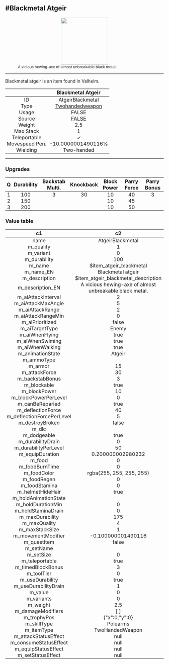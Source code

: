 <meta property="og:title" content="Blackmetal Atgeir - MoreValheim" /><meta property="og:type" content="website" /><meta property="og:image" content="/assets/blackmetal_atgeir.png" /><meta property="og:description" content="Blackmetal Atgeir is an item found in Valheim." /><meta name="theme-color" content="#546D78"><meta name="twitter:card" content="summary_large_image">
#Blackmetal Atgeir
-------------
<style>img {width:20px;}.tb {width:150px;display: block;margin-left: auto;margin-right: auto;}</style>

<style>.md-typeset table:not([class]) th:not([align]) {min-width:unset!important;}</style>
<style>td{padding:0em 0.3em!important;text-align:center!important;border-left:.05rem solid var(--md-default-fg-color--lightest)}</style>

<style>th{padding:0.1em 0.3em!important;text-align:center!important;font-weight:bold}</style>

<style>pre{text-align:right!important}</style>
<style>table tr td:first-child {border-left: 0;};</style>

<figure><img src="/assets/blackmetal_atgeir.png" class="tb" /><figcaption><small>A vicious hewing-axe of almost unbreakable black metal.</small></figcaption></figure>

-------------

Blackmetal atgeir is an item found in Valheim.

|        | Blackmetal Atgeir              |
| ----------- | ------------------------------------ |
| ID |AtgeirBlackmetal
| Type | [Twohandedweapon](../../types/twohandedweapon)
| Usage | FALSE<br>
| Source | [FALSE](../../item/false)
| Weight | 2.5 |
| Max Stack | 1 |
| Teleportable | ✓
| Movespeed Pen. | -10.0000001490116%
| Wielding | Two-handed


-------------

### Upgrades
| Q | Durability | Backstab Multi. | Knockback | Block Power | Parry Force | Parry Bonus
| - | - | - | - | - | - | - 
1 | 100 | 3 | 30 | 10 | 40 | 3 | 
 | 2 | 150 |  |  | 10 | 45 |  | 
 | 3 | 200 |  |  | 10 | 50 |  | 


### Value table
|c1|c2|
|----|----|
|name|AtgeirBlackmetal|
|m_quality|1|
|m_variant|0|
|m_durability|100|
|m_name|$item_atgeir_blackmetal|
|m_name_EN|Blackmetal atgeir|
|m_description|$item_atgeir_blackmetal_description|
|m_description_EN|A vicious hewing-axe of almost unbreakable black metal.|
|m_aiAttackInterval|2|
|m_aiAttackMaxAngle|5|
|m_aiAttackRange|2|
|m_aiAttackRangeMin|0|
|m_aiPrioritized|false|
|m_aiTargetType|Enemy|
|m_aiWhenFlying|true|
|m_aiWhenSwiming|true|
|m_aiWhenWalking|true|
|m_animationState|Atgeir|
|m_ammoType||
|m_armor|15|
|m_attackForce|30|
|m_backstabBonus|3|
|m_blockable|true|
|m_blockPower|10|
|m_blockPowerPerLevel|0|
|m_canBeReparied|true|
|m_deflectionForce|40|
|m_deflectionForcePerLevel|5|
|m_destroyBroken|false|
|m_dlc||
|m_dodgeable|true|
|m_durabilityDrain|0|
|m_durabilityPerLevel|50|
|m_equipDuration|0.200000002980232|
|m_food|0|
|m_foodBurnTime|0|
|m_foodColor|rgba(255, 255, 255, 255)|
|m_foodRegen|0|
|m_foodStamina|0|
|m_helmetHideHair|true|
|m_holdAnimationState||
|m_holdDurationMin|0|
|m_holdStaminaDrain|0|
|m_maxDurability|175|
|m_maxQuality|4|
|m_maxStackSize|1|
|m_movementModifier|-0.100000001490116|
|m_questItem|false|
|m_setName||
|m_setSize|0|
|m_teleportable|true|
|m_timedBlockBonus|3|
|m_toolTier|0|
|m_useDurability|true|
|m_useDurabilityDrain|1|
|m_value|0|
|m_variants|0|
|m_weight|2.5|
|m_damageModifiers|[  ]|
|m_trophyPos|{"x":0,"y":0}|
|m_skillType|Polearms|
|m_itemType|TwoHandedWeapon|
|m_attackStatusEffect|null|
|m_consumeStatusEffect|null|
|m_equipStatusEffect|null|
|m_setStatusEffect|null|
